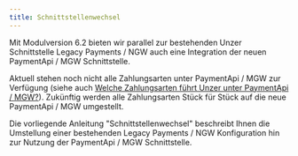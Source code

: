 ```yaml
---
title: Schnittstellenwechsel
---
```


Mit Modulversion 6.2 bieten wir parallel zur bestehenden Unzer Schnittstelle Legacy Payments / NGW auch eine Integration der neuen PaymentApi / MGW Schnittstelle.

Aktuell stehen noch nicht alle Zahlungsarten unter PaymentApi / MGW zur Verfügung (siehe auch [Welche Zahlungsarten führt Unzer unter PaymentApi / MGW?](010_Vorbereitung/050_Zahlarten.md)). Zukünftig werden alle Zahlungsarten Stück für Stück auf die neue PaymentApi / MGW umgestellt.

Die vorliegende Anleitung "Schnittstellenwechsel" beschreibt Ihnen die Umstellung einer bestehenden Legacy Payments / NGW Konfiguration hin zur Nutzung der PaymentApi / MGW Schnittstelle.